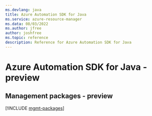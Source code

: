 ```yaml
---
ms.devlang: java
title: Azure Automation SDK for Java
ms.service: azure-resource-manager
ms.data: 08/03/2022
ms.author: jfree
author: joshfree
ms.topic: reference
description: Reference for Azure Automation SDK for Java
---
```

# Azure Automation SDK for Java - preview

## Management packages - preview
[!INCLUDE [mgmt-packages](automation-mgmt-index.md)]